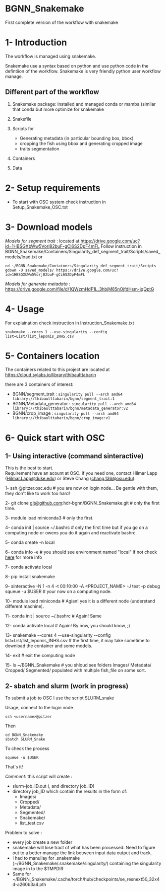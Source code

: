 # BGNN_Snakemake
First complete version of the workflow with snakemake

# 1- Introduction

The workflow is managed using snakemake. 

Snakemake use a syntax based on python and use python code in the defintiion of the workflow. Snakemake is very friendly python user workflow manage.

## Different part of the workflow

1. Snakemake package: installed and managed conda or mamba (similar that conda but more optimize for snakemake

2. Snakefile

3. Scripts for
   - Generating metadata (in particular bounding box, bbox)
   - cropping the fish using bbox and generating cropped image
   - traits segmentation
 
4. Containers

5. Data

# 2- Setup requirements

   - To start with OSC system check instruction in Setup_Snakemake_OSC.txt

# 3- Download models

   *Models for segment trait* : located at https://drive.google.com/uc?id=1HBSGXbWw5Vorj82buF-gCi6S2DpF4mFL
   Follow instruction in BGNN_Snakemake/Containers/Singularity_def_segment_trait/Scripts/saved_models/load.txt
   or
   ```
   cd ~/BGNN_Snakemake/Containers/Singularity_def_segment_trait/Scripts
   gdown -O saved_models/ https://drive.google.com/uc?id=1HBSGXbWw5Vorj82buF-gCi6S2DpF4mFL
   ```
   
   *Models for generate metadata* : https://drive.google.com/file/d/1QWzmHdF1L_3hbjM85nOjfdHsm-iqQptG
   

# 4- Usage
   
   For explaination check instruction in Instruction_Snakemake.txt
   
   ```
   snakemake --cores 1 --use-singularity --config list=List/list_lepomis_INHS.csv
   ```

# 5- Containers location

The containers related to this project are located at https://cloud.sylabs.io/library/thibaulttabarin

there are 3 containers of interest:

* BGNN/segment_trait : 
   ```singularity pull --arch amd64 library://thibaulttabarin/bgnn/segment_trait:1```
* BGNN/Metadata_generator :
   ```singularity pull --arch amd64 library://thibaulttabarin/bgnn/metadata_generator:v2 ```
* BGNN/crop_image :
    ```singularity pull --arch amd64 library://thibaulttabarin/bgnn/crop_image:v1```

# 6- Quick start with OSC

## 1- Using interactive (command sinteractive)

   This is the best to start.  
   Requirement have an acount at OSC. If you need one, contact Hilmar Lapp (Hilmar.Lapp@duke.edu) or Steve Chang (chang.136@osu.edu).
   
   1- ssh <username>@pitzer.osc.edu # you are now on login node... Be gentle with them, they don't like to work too hard!
   
   2- git clone git@github.com:hdr-bgnn/BGNN_Snakemake.git # only the first time.
   
   3- module load miniconda3 # only the first.
   
   4- conda init | source ~/.bashrc # only the first time but if you go on a computing node or owens you do it again and reactivate bashrc.
   
   5- conda create -n local
   
   6- conda info -e # you should see environment named "local" if not check [here](https://www.osc.edu/resources/getting_started/howto/howto_add_python_packages_using_the_conda_package_manager) for more info
   
   7- conda activate local
   
   8- pip install snakemake
   
   9- sinteractive  -N 1 -n 4  -t 00:10:00  -A <PROJECT_NAME> -J test -p debug squeue -u $USER # your now on a computing node.
   
   10- module load miniconda # Agian! yes it is a different node (understand different machine).
   
   11- conda init | source ~/.bashrc # Again! Same
   
   12- conda activate local # Again! By now, you should know, ;)

   13- snakemake --cores 4 --use-singularity --config list=List/list_lepomis_INHS.csv # the first time, it may take sometime to download the container and some models.
   
   14- exit # exit the computing node
   
   15- ls ~/BGNN_Snakemake # you shloud see folders Images/ Metadata/ Cropped/ Segmented/ populated with multiple fish_file on some sort.

## 2- sbatch and slurm (work in progress)
   
   To submit a job to OSC I use the script SLURM_snake
   
   Usage, connect to the login node
   
   ```ssh <username>@pitzer```
   
   Then
   
   ```
   cd BGNN_Snakemake
   sbatch SLURM_Snake
   ```
   
   To check the process
   
   ```squeue -u $USER```
   
   That's it!
   
   *Comment*: this script will create :
   * slurm-job_ID.out (, and directory job_ID)
   * directory job_ID which contain the results in the form of:
      - Images/
      - Cropped/
      - Metadata/
      - Segmented/
      - Snakemake/
      - list_test.csv
   
   Problem to solve : 
   * every job create a new folder
   * snakemake will lose tract of what has been processed. Need to figure out to a better manage the link between input data output and track.
   * I had to manullay for .snakemake (~/BGNN_Snakemake/.snakemake/singularity/) containing the singularity image in to the $TMPDIR
   * Same for ~/BGNN_Snakemake/.cache/torch/hub/checkpoints/se_resnext50_32x4d-a260b3a4.pth
